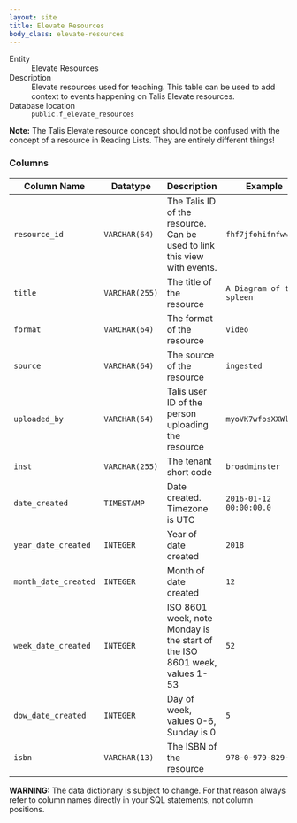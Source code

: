 ```yaml
---
layout: site
title: Elevate Resources
body_class: elevate-resources
---
```


<dl>
  <dt>Entity</dt>
  <dd>Elevate Resources</dd>

  <dt>Description</dt>
  <dd>Elevate resources used for teaching. This table can be used to add context to events happening on Talis Elevate resources.</dd>

  <dt>Database location</dt>
  <dd><code>public.f_elevate_resources</code></dd>
</dl>

**Note:** The Talis Elevate resource concept should not be confused with the concept of a resource in Reading Lists. They are entirely different things!

### Columns

| Column Name | Datatype | Description  | Example
| --- | --- | --- | ---------- | 
| `resource_id` | `VARCHAR(64)` | The Talis ID of the resource. Can be used to link this view with events. | `fhf7jfohifnfwwoif` |
| `title` | `VARCHAR(255)` | The title of the resource | `A Diagram of the spleen` |
| `format` | `VARCHAR(64)` | The format of the resource | `video` |
| `source` | `VARCHAR(64)` | The source of the resource | `ingested` |
| `uploaded_by` | `VARCHAR(64)` | Talis user ID of the person uploading the resource | `myoVK7wfosXXWlw` |
| `inst`|`VARCHAR(255)` | The tenant short code | `broadminster` |
| `date_created` | `TIMESTAMP` | Date created. Timezone is UTC | `2016-01-12 00:00:00.0` |
| `year_date_created` | `INTEGER` | Year of date created | `2018` |
| `month_date_created` | `INTEGER` | Month of date created | `12` |
| `week_date_created` | `INTEGER` | ISO 8601 week, note Monday is the start of the ISO 8601 week, values 1-53 | `52` |
| `dow_date_created` | `INTEGER` | Day of week, values 0-6, Sunday is 0 | `5` |
| `isbn` | `VARCHAR(13)`  | The ISBN of the resource | `978-0-979-829-0-0` |

**WARNING:** The data dictionary is subject to change. For that reason always refer to column names directly in your SQL statements, not column positions.
